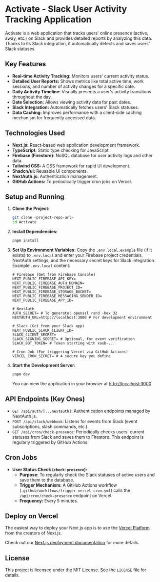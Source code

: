 # Activate - Slack User Activity Tracking Application

Activate is a web application that tracks users' online presence (active, away, etc.) on Slack and provides detailed reports by analyzing this data. Thanks to its Slack integration, it automatically detects and saves users' Slack statuses.

## Key Features

*   **Real-time Activity Tracking:** Monitors users' current activity status.
*   **Detailed User Reports:** Shows metrics like total active time, work sessions, and number of activity changes for a specific date.
*   **Daily Activity Timeline:** Visually presents a user's activity transitions throughout the day.
*   **Date Selection:** Allows viewing activity data for past dates.
*   **Slack Integration:** Automatically fetches users' Slack statuses.
*   **Data Caching:** Improves performance with a client-side caching mechanism for frequently accessed data.

## Technologies Used

*   **Next.js:** React-based web application development framework.
*   **TypeScript:** Static type checking for JavaScript.
*   **Firebase (Firestore):** NoSQL database for user activity logs and other data.
*   **Tailwind CSS:** A CSS framework for rapid UI development.
*   **Shadcn/ui:** Reusable UI components.
*   **NextAuth.js:** Authentication management.
*   **GitHub Actions:** To periodically trigger cron jobs on Vercel.

## Setup and Running

1.  **Clone the Project:**
    ```bash
    git clone <project-repo-url>
    cd Activate
    ```

2.  **Install Dependencies:**
    ```bash
    pnpm install
    ```

3.  **Set Up Environment Variables:**
    Copy the `.env.local.example` file (if it exists) to `.env.local` and enter your Firebase project credentials, NextAuth settings, and the necessary secret keys for Slack integration.
    Example `.env.local` content:
    ```env
    # Firebase (Get from Firebase Console)
    NEXT_PUBLIC_FIREBASE_API_KEY=
    NEXT_PUBLIC_FIREBASE_AUTH_DOMAIN=
    NEXT_PUBLIC_FIREBASE_PROJECT_ID=
    NEXT_PUBLIC_FIREBASE_STORAGE_BUCKET=
    NEXT_PUBLIC_FIREBASE_MESSAGING_SENDER_ID=
    NEXT_PUBLIC_FIREBASE_APP_ID=

    # NextAuth
    AUTH_SECRET= # To generate: openssl rand -hex 32
    NEXTAUTH_URL=http://localhost:3000 # For development environment

    # Slack (Get from your Slack app)
    NEXT_PUBLIC_SLACK_CLIENT_ID=
    SLACK_CLIENT_SECRET=
    SLACK_SIGNING_SECRET= # Optional, for event verification
    SLACK_BOT_TOKEN= # Token starting with xoxb-...

    # Cron Job (For triggering Vercel via GitHub Actions)
    VERCEL_CRON_SECRET= # A secure key you define
    ```

4.  **Start the Development Server:**
    ```bash
    pnpm dev
    ```
    You can view the application in your browser at [http://localhost:3000](http://localhost:3000).

## API Endpoints (Key Ones)

*   `GET /api/auth/[...nextauth]`: Authentication endpoints managed by NextAuth.js.
*   `POST /api/slack/webhook`: Listens for events from Slack (event subscriptions, slash commands, etc.).
*   `GET /api/cron/check-presence`: Periodically checks users' current statuses from Slack and saves them to Firestore. This endpoint is regularly triggered by GitHub Actions.


## Cron Jobs

*   **User Status Check (`check-presence`):**
    *   **Purpose:** To regularly check the Slack statuses of active users and save them to the database.
    *   **Trigger Mechanism:** A GitHub Actions workflow (`.github/workflows/trigger-vercel-cron.yml`) calls the `/api/cron/check-presence` endpoint on Vercel.
    *   **Frequency:** Every 5 minutes.

## Deploy on Vercel

The easiest way to deploy your Next.js app is to use the [Vercel Platform](https://vercel.com/new?utm_medium=default-template&filter=next.js&utm_source=create-next-app&utm_campaign=create-next-app-readme) from the creators of Next.js.

Check out our [Next.js deployment documentation](https://nextjs.org/docs/app/building-your-application/deploying) for more details.

## License

This project is licensed under the MIT License. See the `LICENSE` file for details.
